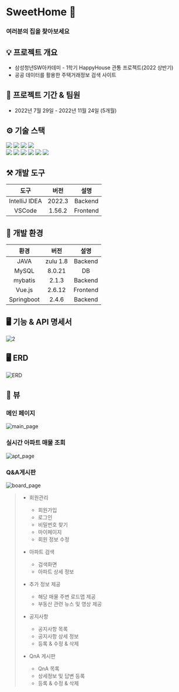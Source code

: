 # SweetHome 🏡

### 여러분의 집을 찾아보세요

## 💡 프로젝트 개요

- 삼성청년SW아카데미 - 1학기 HappyHouse 관통 프로젝트(2022 상반기)
- 공공 데이터를 활용한 주택거래정보 검색 사이트

## 📆 프로젝트 기간 & 팀원

- 2022년 7월 29일 - 2022년 11월 24일 (5개월)

## ⚙️ 기술 스택

<img src="https://img.shields.io/badge/JAVA-007396?style=for-the-badge&logo=java&logoColor=white"> <img src="https://img.shields.io/badge/mysql-4479A1?style=for-the-badge&logo=mysql&logoColor=white">
<img src="https://img.shields.io/badge/Spring-6DB33F?style=for-the-badge&logo=Spring&logoColor=white">
<img src="https://img.shields.io/badge/SpringBoot-6DB33F?style=for-the-badge&logo=SpringBoot&logoColor=white">
</br>
<img src="https://img.shields.io/badge/javascript-F7DF1E?style=for-the-badge&logo=javascript&logoColor=black">
<img src="https://img.shields.io/badge/vue.js-4FC08D?style=for-the-badge&logo=vue.js&logoColor=white">
<img src="https://img.shields.io/badge/html-E34F26?style=for-the-badge&logo=html5&logoColor=white">
<img src="https://img.shields.io/badge/css-1572B6?style=for-the-badge&logo=css3&logoColor=white">
<img src="https://img.shields.io/badge/Sass-CC6699?style=for-the-badge&logo=Sass&logoColor=white">
<img src="https://img.shields.io/badge/bootstrap-7952B3?style=for-the-badge&logo=bootstrap&logoColor=white">

## ⚒ 개발 도구

|     도구      |  버전  |   설명   |
| :-----------: | :----: | :------: |
| IntelliJ IDEA | 2022.3 | Backend  |
|    VSCode     | 1.56.2 | Frontend |

## 🔧 개발 환경

|    환경    |   버전   |   설명   |
| :--------: | :------: | :------: |
|    JAVA    | zulu 1.8 | Backend  |
|   MySQL    |  8.0.21  |    DB    |
|  mybatis   |  2.1.3   | Backend  |
|   Vue.js   |  2.6.12  | Frontend |
| Springboot |  2.4.6   | Backend  |

## 🖥 기능 & API 명세서
![2](https://user-images.githubusercontent.com/69615320/207243159-4f59bd9d-1fd0-43af-a54a-0f5137a86654.jpg)

## 🖥 ERD
![ERD](https://user-images.githubusercontent.com/69615320/222312297-88ffcd3b-d97f-4a17-946c-cf9828cea8f4.PNG)

## 💫 뷰
### 메인 페이지
![main_page](https://user-images.githubusercontent.com/69615320/222312152-e12233cb-985d-4e98-81f5-bd8054ff6818.PNG)
### 실시간 아파트 매물 조회
![apt_page](https://user-images.githubusercontent.com/69615320/222312490-d0e0a6a8-3b54-4d5f-9703-326e2dc9a9ac.PNG)
### Q&A게시판
![board_page](https://user-images.githubusercontent.com/69615320/222312564-d1476495-9609-4d89-ba0c-6bbf087b345c.PNG)


> - 회원관리
>
>   - 회원가입
>   - 로그인
>   - 비밀번호 찾기
>   - 마이페이지
>   - 회원 정보 수정
>
> - 아파트 검색
>
>   - 검색화면
>   - 아파트 상세 정보
>
> - 추가 정보 제공
>
>   - 해당 매물 주변 로드맵 제공
>   - 부동산 관련 뉴스 및 영상 제공
>
> - 공지사항
>
>   - 공지사항 목록
>   - 공지사항 상세 정보
>   - 등록 & 수정 & 삭제
>
> - QnA 게시판
>   - QnA 목록
>   - 상세정보 및 답변 등록
>   - 등록 & 수정 & 삭제
